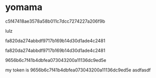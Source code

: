 yomama
======
c5f47418ae3578a58b011c7dcc7274227a206f9b

lulz

fa820da274abbdf9717b169b14d30d1ade4c2481

fa820da274abbdf9717b169b14d30d1ade4c2481

9656b6c7f41b4dbfea073043200a11136dc9ed5e

my token is 9656b6c7f41b4dbfea073043200a11136dc9ed5e asdfasdf
